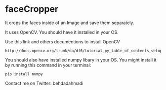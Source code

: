 # faceCropper

It crops the faces inside of an Image and save them separately.

It uses OpenCV. You should have it installed in your OS.

Use this link and others documentions to install OpenCV

	http://docs.opencv.org/trunk/da/df6/tutorial_py_table_of_contents_setup.html
	
You should also have installed numpy libary in your OS. You might install it by running this command in your terminal:

	pip install numpy
	
Contact me on Twitter: behdadahmadi



